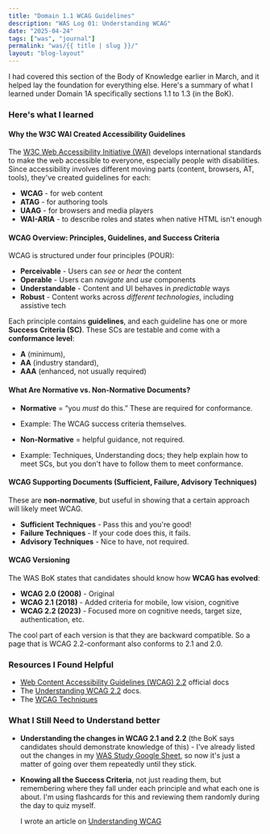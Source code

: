 ```yaml
---
title: "Domain 1.1 WCAG Guidelines"
description: "WAS Log 01: Understanding WCAG"
date: "2025-04-24"
tags: ["was", "journal"]
permalink: "was/{{ title | slug }}/"
layout: "blog-layout"
---
```


<div class="blog">
  <p>I had covered this section of the Body of Knowledge earlier in March, and it helped lay the foundation for
    everything else. Here's a summary of what I learned under Domain 1A specifically sections 1.1 to 1.3 (in the BoK).
  </p>
  <h3>Here's what I learned</h3>
  <h4>Why the W3C WAI Created Accessibility Guidelines</h4>
  The <a href="https://www.w3.org/WAI/" target="_blank" rel="noopener noreferrer">W3C Web Accessibility Initiative
    (WAI)</a> develops international standards to make the web accessible to everyone, especially people with
  disabilities. Since accessibility involves different moving parts (content, browsers, AT, tools), they've created
  guidelines for each:

- **WCAG** - for web content
- **ATAG** - for authoring tools
- **UAAG** - for browsers and media players
- **WAI-ARIA** - to describe roles and states when native HTML isn't enough

#### WCAG Overview: Principles, Guidelines, and Success Criteria

WCAG is structured under four principles (POUR):

- **Perceivable** - Users can _see_ or _hear_ the content
- **Operable** - Users can _navigate_ and _use_ components
- **Understandable** - Content and UI behaves in _predictable_ ways
- **Robust** - Content works across _different technologies_, including assistive tech

Each principle contains **guidelines**, and each guideline has one or more **Success Criteria (SC)**. These SCs are
testable and come with a **conformance level**:

- **A** (minimum),
- **AA** (industry standard),
- **AAA** (enhanced, not usually required)

#### What Are Normative vs. Non-Normative Documents?

- **Normative** = “you _must_ do this.” These are required for conformance.
- Example: The WCAG success criteria themselves.

- **Non-Normative** = helpful guidance, not required.
- Example: Techniques, Understanding docs; they help explain how to meet SCs, but you don't have to follow them to
  meet conformance.

#### WCAG Supporting Documents (Sufficient, Failure, Advisory Techniques)

These are **non-normative**, but useful in showing that a certain approach will likely meet WCAG.

- **Sufficient Techniques** - Pass this and you're good!
- **Failure Techniques** - If your code does this, it fails.
- **Advisory Techniques** - Nice to have, not required.

#### WCAG Versioning

The WAS BoK states that candidates should know how **WCAG has evolved**:

- **WCAG 2.0 (2008)** - Original
- **WCAG 2.1 (2018)** - Added criteria for mobile, low vision, cognitive
- **WCAG 2.2 (2023)** - Focused more on cognitive needs, target size, authentication, etc.

The cool part of each version is that they are backward compatible. So a page that is WCAG 2.2-conformant also
conforms to 2.1 and 2.0.

### Resources I Found Helpful

- <a href="https://www.w3.org/TR/WCAG22/" target="_blank" rel="noopener noreferrer">Web Content Accessibility
  Guidelines (WCAG) 2.2</a> official docs
- The <a href="https://www.w3.org/WAI/WCAG22/Understanding/" target="_blank" rel="noopener noreferrer">Understanding
  WCAG 2.2</a> docs.
- The <a href="https://www.w3.org/WAI/WCAG22/Techniques/" target="_blank" rel="noopener noreferrer">WCAG
  Techniques</a>

### What I Still Need to Understand better

- **Understanding the changes in WCAG 2.1 and 2.2** (the BoK says candidates should demonstrate knowledge of this) -
  I've already listed out the changes in my <a
    href="https://docs.google.com/spreadsheets/d/1gs3P-1F4ATPrsx87_16RoQVLZVaIRI5Np2rEhnIL9fM/edit?gid=291242846#gid=291242846"
    target="_blank" rel="noopener noreferrer">WAS Study Google Sheet</a>, so now it's just a matter of going over them
  repeatedly until they stick.

- **Knowing all the Success Criteria**, not just reading them, but remembering where they fall under each principle
and what each one is about. I'm using flashcards for this and reviewing them randomly during the day to quiz myself.

  <p>I wrote an article on <a href="/tutorial/understanding-wcag">Understanding WCAG</a> </p>
</div>
